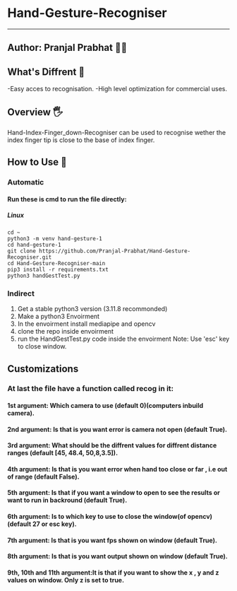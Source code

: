 # Hand-Gesture-Recogniser

---
Author: Pranjal Prabhat 👨‍🔬
---

## What's Diffrent 👀
-Easy acces to recognisation.
-High level optimization for commercial uses.

## Overview 🖐
Hand-Index-Finger_down-Recogniser can be used to recognise wether the index finger tip is close to the base of index finger.

## How to Use 👀
### Automatic
#### Run these is cmd to run the file directly:
##### Linux
```terminal
cd ~
python3 -m venv hand-gesture-1
cd hand-gesture-1
git clone https://github.com/Pranjal-Prabhat/Hand-Gesture-Recogniser.git
cd Hand-Gesture-Recogniser-main
pip3 install -r requirements.txt
python3 handGestTest.py
```
### Indirect

1. Get a stable python3 version (3.11.8 recommonded)
2. Make a python3 Envoirment
3. In the envoirment install mediapipe and opencv
4. clone the repo inside envoirment
5. run the HandGestTest.py code inside the envoirment
Note: Use 'esc' key to close window.

## Customizations
### At last the file have a function called recog in it:
#### 1st argument: Which camera to use (default 0)(computers inbuild camera).

#### 2nd argument: Is that is you want error is camera not open (default True).

#### 3rd argument: What should be the diffrent values for diffrent distance ranges (default [45, 48.4, 50,8,3.5]).

#### 4th argument: Is that is you want error when hand too close or far , i.e out of range (default False).

#### 5th argument: Is that if you want a window to open to see the results or want to run in backround (default True).

#### 6th argument: Is to which key to use to close the window(of opencv) (default 27 or esc key).

#### 7th argument: Is that is you want fps shown on window (default True). 

#### 8th argument: Is that is you want output shown on window (default True).

#### 9th, 10th and 11th argument:It is that if you want to show the x , y and z values on window. Only z is set to true.
